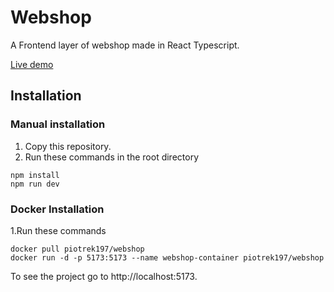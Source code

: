 # Webshop

A Frontend layer of webshop made in React Typescript.

[Live demo](https://creative-kitten-d74232.netlify.app)

## Installation

### Manual installation

1. Copy this repository.
2. Run these commands in the root directory

```
npm install
npm run dev
```

### Docker Installation

1.Run these commands

```
docker pull piotrek197/webshop
docker run -d -p 5173:5173 --name webshop-container piotrek197/webshop
```

To see the project go to http://localhost:5173.

